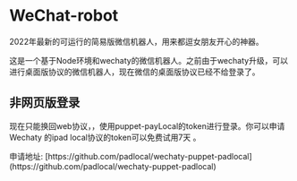 # WeChat-robot
2022年最新的可运行的简易版微信机器人，用来都逗女朋友开心的神器。
<p>
这是一个基于Node环境和wechaty的微信机器人。之前由于wechaty升级，可以进行桌面版协议的微信机器人，现在微信的桌面版协议已经不给登录了。
</p>
<h2>非网页版登录</h2>
<p>现在只能换回web协议，，使用puppet-payLocal的token进行登录。你可以申请Wechaty 的ipad local协议的token可以免费试用7天 。</p>
申请地址: [https://github.com/padlocal/wechaty-puppet-padlocal] (https://github.com/padlocal/wechaty-puppet-padlocal)





